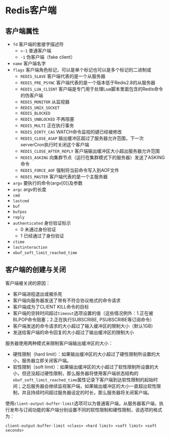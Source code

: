 # Redis客户端



## 客户端属性

- `fd` 客户端的套接字描述符
  - `>-1` 普通客户端
  - `-1` 伪客户端（fake client）
- `name` 客户端名字
- `flags` 客户端角色标记，可以是单个标记也可以是多个标记的二进制或
  - `REDIS_SLAVE` 客户端代表的是一个从服务器
  - `REDIS_PRE_PSYNC` 客户端代表的是一个版本低于Redis2.8的从服务器
  - `REDIS_LUA_CLIENT` 客户端是专门用于处理Lua脚本里面包含的Redis命令的伪客户端
  - `REDIS_MONITOR` 从监视器
  - `REDIS_UNIX_SOCKET` 
  - `REDIS_BLOCKED`
  - `REDIS_UNBLOCKED` 不再阻塞
  - `REDIS_MULTI` 正在执行事务
  - `REDIS_DIRTY_CAS` WATCH命令监视的键已经被修改
  - `REDIS_CLOSE_ASAP` 输出缓冲区超过了服务器允许范围，下一次serverCron执行时关闭这个客户端
  - `REDIS_CLOSE_AFTER_REPLY` 客户端输出缓冲区大小超出服务器允许范围
  - `REDIS_ASKING` 向集群节点（运行在集群模式下的服务器）发送了ASKING命令
  - `REDIS_FORCE_AOF` 强制将当前命令写入到AOF文件
  - `REDIS_MASTER` 客户端代表的是一个主服务器
- `argv` 要执行的命令(argv[0])及参数
- `argc` argv的长度
- `cmd`
- `lastcmd` 
- `buf`
- `bufpos`
- `reply`
- `authenticated` 身份验证标示
  - 0 未通过身份验证
  - 1 已经通过了身份验证
- `ctime`
- `lastinteraction`
- `obuf_soft_limit_reached_time`



## 客户端的创建与关闭

客户端被关闭的原因：

- 客户端进程退出或被杀死
- 客户端向服务器发送了带有不符合协议格式的命令请求
- 客户端成为了CLIENT KILL命令的目标
- 客户端的空转时间超过`timeout`选项设置的值（这些情况例外：1.正在被BLPOP命令阻塞；2.正在执行SUBSCRIBE, PSUBSCRIBE等订阅命令）
- 客户端发送的命令请求的大小超过了输入缓冲区的限制大小（默认1GB）
- 发送给客户端的命令回复的大小超过了输出缓冲区的限制大小

服务器使用两种模式来限制客户端输出缓冲区的大小：

- 硬性限制（hard limit）：如果输出缓冲区的大小超过了硬性限制所设置的大小，服务器立即关闭客户端。
- 软性限制（soft limit）：如果输出缓冲区的大小超过了软性限制所设置的大小，但还没超过硬性限制，那么服务器将使用客户端状态结构的`obuf_soft_limit_reached_time`属性记录下客户端到达软性限制的起始时间；之后服务器会继续监视客户端，如果输出缓冲区的大小一直超出软性限制，并且持续时间超过服务器设定的时长，那么服务器将关闭客户端。

使用`client-output-buffer-limit`选项可以为普通客户端，从服务器客户端，执行发布与订阅功能的客户端分别设置不同的软性限制和硬性限制，该选项的格式为：

`client-output-buffer-limit <class> <hard limit> <soft limit> <soft seconds>`